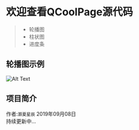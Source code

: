 ﻿  
  
# 欢迎查看QCoolPage源代码  
> * 轮播图
> * 柱状图
> * 进度条

## 轮播图示例
![Alt Text](https://github.com/YYC572652645/QCoolPage/blob/master/mkres/banna.gif) 

## 项目简介
作者:`灏夏星辰` 
2019年09月08日  
持续更新中...

